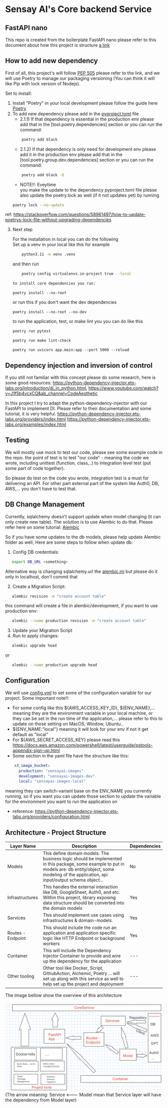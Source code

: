 # Sensay AI's Core backend Service

## FastAPI nano
This repo is created from the boilerplate FastAPI nano
please refer to this document about how this project 
is structure [a link](./FASTAPINANO_README.md)

## How to add new dependency
First of all, this project's will follow [PEP 505](https://peps.python.org/pep-0508/)
please refer to the link, and we will use Poetry to manage our packaging versioning (You can think it will like Pip with lock version of Nodejs).

Set to install:
1. Install "Poetry" in your local development please follow the guide here [Poetry](https://python-poetry.org/docs/)
2. To add new dependency please add in the [pyproject.toml](./pyproject.toml) file 
   - 2.1.1) If that dependency is essential in the production env please add that in the [tool.poetry.dependencies] section
or you can run the command:
    ```bash
        poetry add black
    ```
   - 2.1.2) If that dependency is only need for development env please add it
in the production env please add that in the [tool.poetry.group.dev.dependencies] section or you can run the command:
    ```bash
        poetry add black -D
    ```
   - NOTE!!: Eveytime         
 you make the update to the dependency pyproject.toml file
please also update the poetry.lock as well (if it not updates yet) by running
    ```bash
   poetry lock --no-update
    ```
ref: https://stackoverflow.com/questions/58961497/how-to-update-poetrys-lock-file-without-upgrading-dependencies

3. Next step

    For the installation in local you can do the following </br>
    Set up a venv in your local like this for example
    ```bash
        python3.11 -m venv .venv
    ```
    and then run
    ```bash
        poetry config virtualenvs.in-project true --local
    ```
       to install core dependencies you run:
    ```shell
    poetry install --no-root 
    ```
    or run this if you don't want the dev dependencies
    ```shell
    poetry install --no-root --no-dev
    ```
    to run the application, test, or make lint you you can do like this
    ```shell
    poetry run pytest
    ```
    ```shell
    poetry run make lint-check
    ```
    ```shell
    poetry run uvicorn app.main:app --port 5000 --reload
    ```

## Dependency injection and inversion of control
If you still not familiar with this concept please do some research,
here is some good resources: https://python-dependency-injector.ets-labs.org/introduction/di_in_python.html, https://www.youtube.com/watch?v=J1f5b4vcxCQ&ab_channel=CodeAesthetic

In this project I try to adapt the python-dependency-injector with our FastAPI to implement DI.
Please refer to their documentation and some tutorial, it is very helpful.
https://python-dependency-injector.ets-labs.org/providers/index.html
https://python-dependency-injector.ets-labs.org/examples/index.html

## Testing

We will mostly use mock to test our code, please see some example code in the repo.
the point of test is to test "our code" - meaning the code we wrote, including unittest (function, class,..) 
to integration level test (put some part of code together).

So please do test on the code you wrote, integration test is a must for delivering an API.
For other part external part of the system like Auth0, DB, AWS,... you don't have to test that.

## DB Change Management 

Currently, sqlalchemy doesn't support update when model changing (it can only create new table).
The solution is to use Alembic to do that.
Please refer here on some tutorial: [Alembic](https://alembic.sqlalchemy.org/en/latest/tutorial.html)

So if you have some updates to the db models, please help update Alembic folder as well,
Here are some steps to follow when update db:
1. Config DB credentials:
```bash
   export DB_URL <something>
```
Alternative way is changing sqlalchemy.url the [alembic.ini](./alembic.ini) 
but please do it only in localhost, don't commit that

2. Create a Migration Script:
```bash
   alembic revision -m "create account table"
```
this command will create a file in alembic/development, if you want to use production env:
```bash
   alembic --name production revision -m "create account table"
```

3. Update your Migration Script
4. Run to apply changes:
```bash
   alembic upgrade head
```
or
```bash
   alembic --name production upgrade head
```



## Configuration

We will use  [config.yml](./config.yml) to set some of the configuration variable for our project.
Some important note!!: 
- For some config like this ${AWS_ACCESS_KEY_ID}, ${ENV_NAME},... meaning they are the 
environment variable in your local machine, or they can be set in the run time of the application,...
please refer to this to update on those setting on MacOS, Window, Ubuntu..
- ${ENV_NAME:"local"} meaning it will look for your env if not it get default as "local" 
- For ${AWS_SECRET_ACCESS_KEY} please read this https://docs.aws.amazon.com/powershell/latest/userguide/pstools-appendix-sign-up.html
- Some section in the yaml file have the structure like this:
```yaml
    s3_image_bucket:
      production: "sensayai-images"
      development: "sensayai-images-dev"
      local: "sensayai-images-local"
```
meaning they can switch-variant base on the ENV_NAME you currently running, 
so if you want you can update those section to update the variable for 
the environment you want to run the application on
- reference: https://python-dependency-injector.ets-labs.org/providers/configuration.html

## Architecture - Project Structure
| Layer Name       | Description                                                                                                                                                                                                   | Dependencies |
|------------------|---------------------------------------------------------------------------------------------------------------------------------------------------------------------------------------------------------------|--------------|
| Models           | This define domain models. The business logic should be implemented in this package, some example to put in models are: db entity/object, some modeling of the application, api input/output schema object... | No           |
| Infrastructures  | This handles the external interaction like DB, GoogleSheet, Auth0, and etc. Within this project, library exposing data structure should be converted into the domain models                                   | Yes          |
| Services         | This should implement use cases using infrastructures & domain-models.                                                                                                                                        | Yes          |
| Routes -Endpoint | This should include the code run an application and application specific logic like HTTP Endpoint or background workers                                                                                       | Yes          |
| Container        | This will include the Dependency Injector Container to provide and wire up the dependency for the application                                                                                                 | ---          |
| Other tooling    | Other tool like Docker, Script, GithubAction, Alchemic, Poetry ... will set up along with this service as well to help set up the project and deployment                                                      | ---          |


The image bellow show the overview of this architecture

![img.png](ProjectArchitecture&Structure.png)
(The arrow meaning: Service <--- Model mean that Service layer will have the dependency from Model layer)
